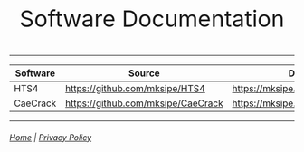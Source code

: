 <p style="text-align: center; font-size: 40px;">Software Documentation</p>

---


|Software|Source|Documentation|
|-|-|-|
|HTS4|<https://github.com/mksipe/HTS4>|<https://mksipe.github.io/mksipe/hts4/>|
|CaeCrack|<https://github.com/mksipe/CaeCrack>|<https://mksipe.github.io/mksipe/caecrack/>|

---

###### [Home](https://mksipe.github.io/mksipe/) | [Privacy Policy](https://mksipe.github.io/mksipe/Privacy)